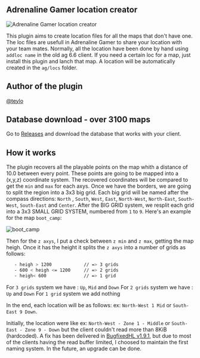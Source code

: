 ## Adrenaline Gamer location creator
 
 ![Adrenaline Gamer location creator](https://repository-images.githubusercontent.com/600182318/68d676d4-b8e5-46b2-8eda-6e53ebbaa9af)
 
 This plugin aims to create location files for all the maps that don't have one. The loc files are usefull in Adrenaline Gamer to share your location with your team mates. Normally, all the location have been done by hand using `addloc name` in the old ag 6.6 client. If you need a certain loc for a map, just install this plugin and lanch that map. A location will be automatically created in the `ag/locs` folder.
 
 ## Author of the plugin

 [@teylo](https://github.com/andreiseverin)
 
 ## Database download - over 3100 maps
 
 Go to [Releases](https://github.com/andreiseverin/AG-location-creator/releases/tag/v1.0) and download the database that works with your client.
 
 ## How it works
 
 The plugin recovers all the playable points on the map whith a distance of 10.0 between every point. These points are going to be mapped into a (x,y,z) coordinate system. The recovered coordinates will be compared to get the `min` and `max` for each axys.
 Once we have the borders, we are going to split the region into a 3x3 big grid. Each big grid will be named after the compass directions: `North` , `South`, `West`, `East`, `North-West`, `North-East`, `South-West`, `South-East` and `Center`. After the BIG GRID system, we resplit each grid into a 3x3 SMALL GRID SYSTEM, numbered from `1` to `9`. 
 Here's an example for the map `boot_camp`:
 
 ![boot_camp](https://i.imgur.com/PiCLhf3.png)
 
 Then for the `z axys`, I put a check between `z min` and `z max`, getting the map heigh. Once it has the height it splits the `z axys` into a number of grids as follows:
 ```bash
	- heigh > 1200            // => 3 grids
	- 600 < heigh <= 1200     // => 2 grids
	- heigh< 600              // => 1 grid
 ```
 For `3 grids` system we have : `Up`, `Mid` and `Down`
 For `2 grids` system we have : `Up` and `Down`
 For `1 grid` system we add nothing
 
 In the end, each location will be as follows: ex: `North-West 1 Mid` or `South-East 9 Down`.
 
 Initially, the location were like ex: `North-West - Zone 1 - Middle` or `South-East - Zone 9 - Down` but the client couldn't read more than 8KiB (hardcoded). A fix has been delivered in [BugfixedHL v1.9.1](https://github.com/tmp64/BugfixedHL-Rebased), but due to most of the clients having the read buffer limited, I choosed to maintain the first naming system. In the future, an upgrade can be done.
 
 
